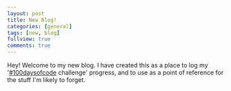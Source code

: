 ```yaml
---
layout: post
title: New Blog!
categories: [general]
tags: [new, blog]
fullview: true
comments: true
---
```


Hey!  Welcome to my new blog.  I have created this as a place to log my '[#100daysofcode](http://100daysofcode.com/) challenge' progress, and to use as a point of reference for the stuff I'm likely to forget.
